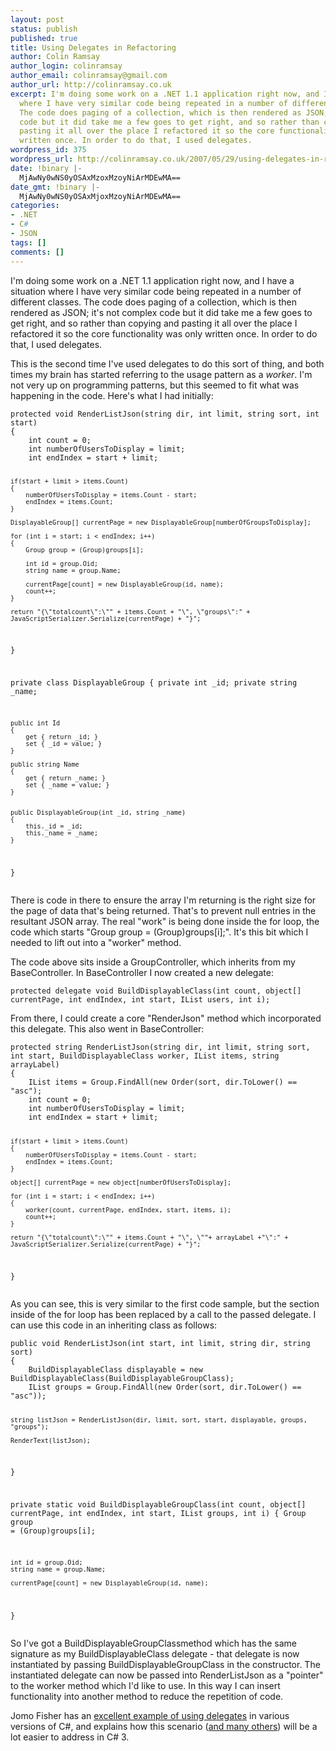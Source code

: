 ```yaml
---
layout: post
status: publish
published: true
title: Using Delegates in Refactoring
author: Colin Ramsay
author_login: colinramsay
author_email: colinramsay@gmail.com
author_url: http://colinramsay.co.uk
excerpt: I'm doing some work on a .NET 1.1 application right now, and I have a situation
  where I have very similar code being repeated in a number of different classes.
  The code does paging of a collection, which is then rendered as JSON; it's not complex
  code but it did take me a few goes to get right, and so rather than copying and
  pasting it all over the place I refactored it so the core functionality was only
  written once. In order to do that, I used delegates.
wordpress_id: 375
wordpress_url: http://colinramsay.co.uk/2007/05/29/using-delegates-in-refactoring/
date: !binary |-
  MjAwNy0wNS0yOSAxMzoxMzoyNiArMDEwMA==
date_gmt: !binary |-
  MjAwNy0wNS0yOSAxMjoxMzoyNiArMDEwMA==
categories:
- .NET
- C#
- JSON
tags: []
comments: []
---
```

<p>I'm doing some work on a .NET 1.1 application right now, and I have a situation where I have very similar code being repeated in a number of different classes. The code does paging of a collection, which is then rendered as JSON; it's not complex code but it did take me a few goes to get right, and so rather than copying and pasting it all over the place I refactored it so the core functionality was only written once. In order to do that, I used delegates.<a id="more"></a><a id="more-375"></a></p>
<p>This is the second time I've used delegates to do this sort of thing, and both times my brain has started referring to the usage pattern as a <em>worker</em>. I'm not very up on programming patterns, but this seemed to fit what was happening in the code.  Here's what I had initially:</p>
<pre><code>protected void RenderListJson(string dir, int limit, string sort, int start)
{
	int count = 0;
	int numberOfUsersToDisplay = limit;
	int endIndex = start + limit;

	if(start + limit > items.Count)
	{
		numberOfUsersToDisplay = items.Count - start;
		endIndex = items.Count;
	}

	DisplayableGroup[] currentPage = new DisplayableGroup[numberOfGroupsToDisplay];

	for (int i = start; i < endIndex; i++)
	{
		Group group = (Group)groups[i];

		int id = group.Oid;
		string name = group.Name;

		currentPage[count] = new DisplayableGroup(id, name);
		count++;
	}

	return "{\"totalcount\":\"" + items.Count + "\", \"groups\":" + JavaScriptSerializer.Serialize(currentPage) + "}";
}

private class DisplayableGroup
{
	private int _id;
	private string _name;

	public int Id
	{
		get { return _id; }
		set { _id = value; }
	}

	public string Name
	{
		get { return _name; }
		set { _name = value; }
	}


	public DisplayableGroup(int _id, string _name)
	{
		this._id = _id;
		this._name = _name;
	}
}</code></pre>
<p>There is code in there to ensure the array I'm returning is the right size for the page of data that's being returned. That's to prevent null entries in the resultant JSON array. The real "work" is being done inside the for loop, the code which starts "Group group = (Group)groups[i];". It's this bit which I needed to lift out into a "worker" method.</p>
<p>The code above sits inside a GroupController, which inherits from my BaseController. In BaseController I now created a new delegate:</p>
<pre><code>protected delegate void BuildDisplayableClass(int count, object[] currentPage, int endIndex, int start, IList users, int i);</code></pre>
<p>From there, I could create a core "RenderJson" method which incorporated this delegate. This also went in BaseController:</p>
<pre><code>protected string RenderListJson(string dir, int limit, string sort, int start, BuildDisplayableClass worker, IList items, string arrayLabel)
{
	IList items = Group.FindAll(new Order(sort, dir.ToLower() == "asc");
	int count = 0;
	int numberOfUsersToDisplay = limit;
	int endIndex = start + limit;

	if(start + limit > items.Count)
	{
		numberOfUsersToDisplay = items.Count - start;
		endIndex = items.Count;
	}

	object[] currentPage = new object[numberOfUsersToDisplay];

	for (int i = start; i < endIndex; i++)
	{
		worker(count, currentPage, endIndex, start, items, i);
		count++;
	}

	return "{\"totalcount\":\"" + items.Count + "\", \""+ arrayLabel +"\":" + JavaScriptSerializer.Serialize(currentPage) + "}";
}</code></pre>
<p>As you can see, this is very similar to the first code sample, but the section inside of the for loop has been replaced by a call to the passed delegate. I can use this code in an inheriting class as follows:</p>
<pre><code>public void RenderListJson(int start, int limit, string dir, string sort)
{
	BuildDisplayableClass displayable = new BuildDisplayableClass(BuildDisplayableGroupClass);
	IList groups = Group.FindAll(new Order(sort, dir.ToLower() == "asc"));

	string listJson = RenderListJson(dir, limit, sort, start, displayable, groups, "groups");

	RenderText(listJson);
}

private static void BuildDisplayableGroupClass(int count, object[] currentPage, int endIndex, int start, IList groups, int i)
{
	Group group = (Group)groups[i];

	int id = group.Oid;
	string name = group.Name;

	currentPage[count] = new DisplayableGroup(id, name);
}</code></pre>
<p>So I've got a BuildDisplayableGroupClassmethod which has the same signature as my BuildDisplayableClass delegate - that delegate is now instantiated by passing BuildDisplayableGroupClass in the constructor. The instantiated delegate can now be passed into RenderListJson as a "pointer" to the worker method which I'd like to use. In this way I can insert functionality into another method to reduce the repetition of code.</p>
<p>Jomo Fisher has an <a href="http://blogs.msdn.com/jomo_fisher/archive/2005/09/13/464884.aspx">excellent example of using delegates</a> in various versions of C#, and explains how this scenario (<a href="http://colinramsay.co.uk/2007/05/08/working-with-json-and-c-30/">and many others</a>) will be a lot easier to address in C# 3.</p>
